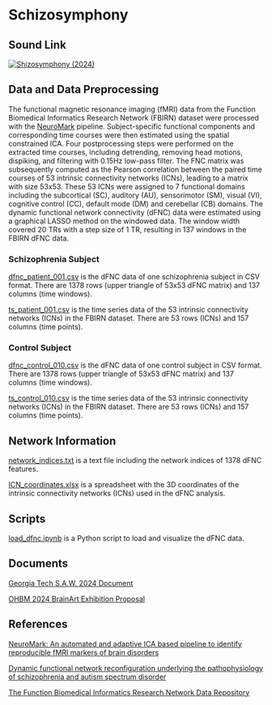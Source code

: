 # Schizosymphony

## Sound Link
[![Shizosymphony (2024)](https://img.youtube.com/vi/un1yZxA48wM/0.jpg)](https://www.youtube.com/watch?v=un1yZxA48wM)

## Data and Data Preprocessing
The functional magnetic resonance imaging (fMRI) data from the Function Biomedical Informatics Research Network (FBIRN) dataset were processed with the [NeuroMark](https://www.sciencedirect.com/science/article/pii/S2213158220302126) pipeline. Subject-specific functional components and corresponding time courses were then estimated using the spatial constrained ICA. Four postprocessing steps were performed on the extracted time courses, including detrending, removing head motions, dispiking, and filtering with 0.15Hz low-pass filter. The FNC matrix was subsequently computed as the Pearson correlation between the paired time courses of 53 intrinsic connectivity networks (ICNs), leading to a matrix with size 53x53. These 53 ICNs were assigned to 7 functional domains including the subcortical (SC), auditory (AU), sensorimotor (SM), visual (VI), cognitive control (CC), default mode (DM) and cerebellar (CB) domains. The dynamic functional network connectivity (dFNC) data were estimated using a graphical LASSO method on the windowed data. The window width covered 20 TRs with a step size of 1 TR, resulting in 137 windows in the FBIRN dFNC data.

### Schizophrenia Subject
[dfnc_patient_001.csv](https://drive.google.com/file/d/1Hcirl9NHMlgJ_5GP0UHXdOWVQpPO4bN7/view?usp=sharing) is the dFNC data of one schizophrenia subject in CSV format. There are 1378 rows (upper triangle of 53x53 dFNC matrix) and 137 columns (time windows).

[ts_patient_001.csv](https://drive.google.com/file/d/1ZyY6ilq6DHQgv7KdOQChOpSdFhpnPFJI/view?usp=sharing) is the time series data of the 53 intrinsic connectivity networks (ICNs) in the FBIRN dataset. There are 53 rows (ICNs) and 157 columns (time points).

### Control Subject
[dfnc_control_010.csv](https://drive.google.com/file/d/1fG8bBmEnbyGExaEk64c-QHtIsHWh-pHp/view?usp=sharing) is the dFNC data of one control subject in CSV format. There are 1378 rows (upper triangle of 53x53 dFNC matrix) and 137 columns (time windows).

[ts_control_010.csv](https://drive.google.com/file/d/1JusBN5Mq77BWjXxGVQMYPJVH1Tbo-T_K/view?usp=sharing) is the time series data of the 53 intrinsic connectivity networks (ICNs) in the FBIRN dataset. There are 53 rows (ICNs) and 157 columns (time points).

## Network Information
[network_indices.txt](network_indices.txt) is a text file including the network indices of 1378 dFNC features.

[ICN_coordinates.xlsx](ICN_coordinates.xlsx) is a spreadsheet with the 3D coordinates of the intrinsic connectivity networks (ICNs) used in the dFNC analysis.

## Scripts

[load_dfnc.ipynb](load_dfnc.ipynb) is a Python script to load and visualize the dFNC data.

## Documents
[Georgia Tech S.A.W. 2024 Document](https://docs.google.com/document/d/10lzfJmFucl341rtTUpNijfQZ5F1DF2OhxqVxM9AQB9Y/edit?usp=sharing)

[OHBM 2024 BrainArt Exhibition Proposal](https://docs.google.com/document/d/1YaN2wlQmluxbHWdqqnBTnhmyaJEggCaikvZsjQ0geTE/edit?usp=sharing)

## References

[NeuroMark: An automated and adaptive ICA based pipeline to identify reproducible fMRI markers of brain disorders](https://www.sciencedirect.com/science/article/pii/S2213158220302126)

[Dynamic functional network reconfiguration underlying the pathophysiology of schizophrenia and autism spectrum disorder](https://onlinelibrary.wiley.com/doi/full/10.1002/hbm.25205)

[The Function Biomedical Informatics Research Network Data Repository](https://www.ncbi.nlm.nih.gov/pmc/articles/PMC4651841/)
